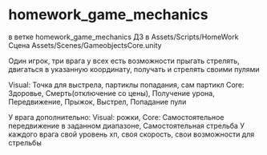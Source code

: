 # homework_game_mechanics

в ветке homework_game_mechanics 
ДЗ в Assets/Scripts/HomeWork
Сцена Assets/Scenes/GameobjectsCore.unity

Один игрок, три врага у всех есть возможности прыгать стрелять, двигаться в указанную координату, получать и стрелять своими пулями

Visual: Точка для выстрела, партиклы попадания, сам партикл
Core: Здоровье, Смерть(отключение со цены), Получение урона, Передвижение, Прыжок, Выстрел, Попадание пули

У врага дополнительно: 
Visual: рожки,
Core: Самостоятельное передвижение в заданном диапазоне, Самостоятельная стрельба
У каждого врага свой уровень хп, своя скорость, свои возможности для стрельбы

